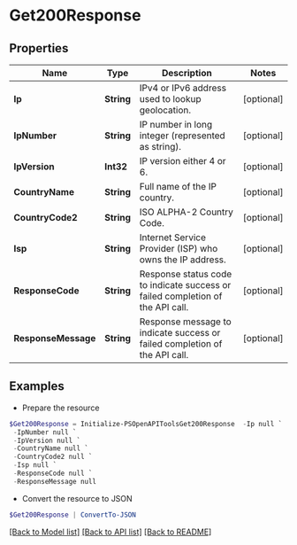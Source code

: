 # Get200Response
## Properties

Name | Type | Description | Notes
------------ | ------------- | ------------- | -------------
**Ip** | **String** | IPv4 or IPv6 address used to lookup geolocation. | [optional] 
**IpNumber** | **String** | IP number in long integer (represented as string). | [optional] 
**IpVersion** | **Int32** | IP version either 4 or 6. | [optional] 
**CountryName** | **String** | Full name of the IP country. | [optional] 
**CountryCode2** | **String** | ISO ALPHA-2 Country Code. | [optional] 
**Isp** | **String** | Internet Service Provider (ISP) who owns the IP address. | [optional] 
**ResponseCode** | **String** | Response status code to indicate success or failed completion of the API call. | [optional] 
**ResponseMessage** | **String** | Response message to indicate success or failed completion of the API call. | [optional] 

## Examples

- Prepare the resource
```powershell
$Get200Response = Initialize-PSOpenAPIToolsGet200Response  -Ip null `
 -IpNumber null `
 -IpVersion null `
 -CountryName null `
 -CountryCode2 null `
 -Isp null `
 -ResponseCode null `
 -ResponseMessage null
```

- Convert the resource to JSON
```powershell
$Get200Response | ConvertTo-JSON
```

[[Back to Model list]](../README.md#documentation-for-models) [[Back to API list]](../README.md#documentation-for-api-endpoints) [[Back to README]](../README.md)

